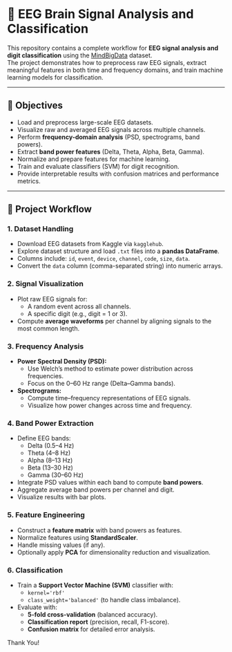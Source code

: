 # 🧠 EEG Brain Signal Analysis and Classification

This repository contains a complete workflow for **EEG signal analysis and digit classification** using the [MindBigData](https://www.mindbigdata.com/opendb/) dataset.  
The project demonstrates how to preprocess raw EEG signals, extract meaningful features in both time and frequency domains, and train machine learning models for classification.

---

## 📌 Objectives
- Load and preprocess large-scale EEG datasets.  
- Visualize raw and averaged EEG signals across multiple channels.  
- Perform **frequency-domain analysis** (PSD, spectrograms, band powers).  
- Extract **band power features** (Delta, Theta, Alpha, Beta, Gamma).  
- Normalize and prepare features for machine learning.  
- Train and evaluate classifiers (SVM) for digit recognition.  
- Provide interpretable results with confusion matrices and performance metrics.  

---

## 📂 Project Workflow

### 1. Dataset Handling
- Download EEG datasets from Kaggle via `kagglehub`.  
- Explore dataset structure and load `.txt` files into a **pandas DataFrame**.  
- Columns include: `id`, `event`, `device`, `channel`, `code`, `size`, `data`.  
- Convert the `data` column (comma-separated string) into numeric arrays.  

### 2. Signal Visualization
- Plot raw EEG signals for:
  - A random event across all channels.  
  - A specific digit (e.g., digit = 1 or 3).  
- Compute **average waveforms** per channel by aligning signals to the most common length.  

### 3. Frequency Analysis
- **Power Spectral Density (PSD):**  
  - Use Welch’s method to estimate power distribution across frequencies.  
  - Focus on the 0–60 Hz range (Delta–Gamma bands).  
- **Spectrograms:**  
  - Compute time–frequency representations of EEG signals.  
  - Visualize how power changes across time and frequency.  

### 4. Band Power Extraction
- Define EEG bands:  
  - Delta (0.5–4 Hz)  
  - Theta (4–8 Hz)  
  - Alpha (8–13 Hz)  
  - Beta (13–30 Hz)  
  - Gamma (30–60 Hz)  
- Integrate PSD values within each band to compute **band powers**.  
- Aggregate average band powers per channel and digit.  
- Visualize results with bar plots.  

### 5. Feature Engineering
- Construct a **feature matrix** with band powers as features.  
- Normalize features using **StandardScaler**.  
- Handle missing values (if any).  
- Optionally apply **PCA** for dimensionality reduction and visualization.  

### 6. Classification
- Train a **Support Vector Machine (SVM)** classifier with:  
  - `kernel='rbf'`  
  - `class_weight='balanced'` (to handle class imbalance).  
- Evaluate with:
  - **5-fold cross-validation** (balanced accuracy).  
  - **Classification report** (precision, recall, F1-score).  
  - **Confusion matrix** for detailed error analysis.  

Thank You!
